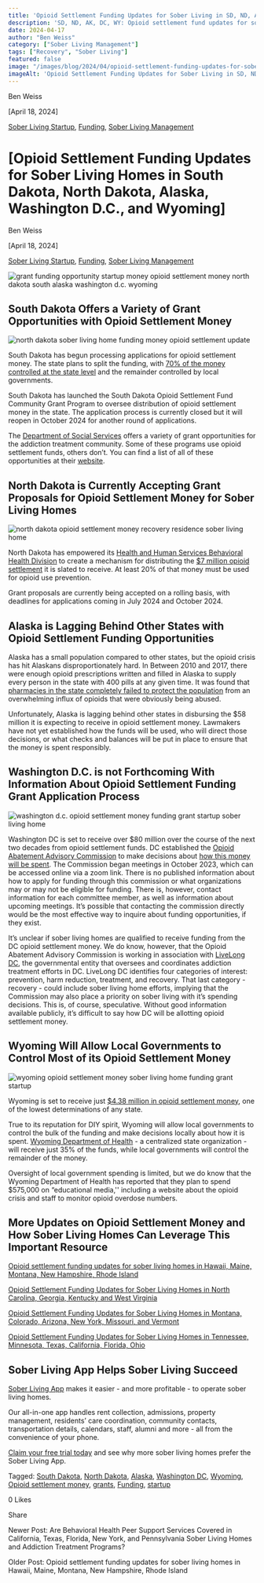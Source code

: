 ```yaml
---
title: 'Opioid Settlement Funding Updates for Sober Living in SD, ND, AK, DC, WY'
description: 'SD, ND, AK, DC, WY: Opioid settlement fund updates for sober living (Apr 2024). Explore details on the Sober Living App blog.'
date: 2024-04-17
author: "Ben Weiss"
category: ["Sober Living Management"]
tags: ["Recovery", "Sober Living"]
featured: false
image: "/images/blog/2024/04/opioid-settlement-funding-updates-for-sober-living-homes-in-south-dakota-north-dakota-alaska-washington-dc-and-wyoming/featured.jpg"
imageAlt: 'Opioid Settlement Funding Updates for Sober Living in SD, ND, AK, DC, WY'
---
```


Ben Weiss

[April 18, 2024]

[Sober Living Startup](/sober-living-app-blog/category/Sober+Living+Startup), [Funding](/sober-living-app-blog/category/Funding), [Sober Living Management](/sober-living-app-blog/category/Sober+Living+Management)

#  [Opioid Settlement Funding Updates for Sober Living Homes in South Dakota, North Dakota, Alaska, Washington D.C., and Wyoming]

Ben Weiss

[April 18, 2024]

[Sober Living Startup](/sober-living-app-blog/category/Sober+Living+Startup), [Funding](/sober-living-app-blog/category/Funding), [Sober Living Management](/sober-living-app-blog/category/Sober+Living+Management)

![grant funding opportunity startup money opioid settlement money north dakota south alaska washington d.c. wyoming](/images/blog/opioid-settlement-funding-updates-for-sober-living-homes-in-south-dakota-north-dakota-alaska-washington-dc-and-wyoming/Screen_Shot_2024-04-15_at_6.13.15_PM.png)

## South Dakota Offers a Variety of Grant Opportunities with Opioid Settlement Money

![north dakota sober living home funding money opioid settlement update](/images/blog/opioid-settlement-funding-updates-for-sober-living-homes-in-south-dakota-north-dakota-alaska-washington-dc-and-wyoming/Screen_Shot_2024-04-15_at_6.12.55_PM.png)

South Dakota has begun processing applications for opioid settlement money. The state plans to split the funding, with [70% of the money controlled at the state level](https://listen.sdpb.org/healthcare/2023-10-30/dss-launches-grant-program-funded-by-national-opioid-settlement) and the remainder controlled by local governments. 

South Dakota has launched the South Dakota Opioid Settlement Fund Community Grant Program to oversee distribution of opioid settlement money in the state. The application process is currently closed but it will reopen in October 2024 for another round of applications. 

The [Department of Social Services](https://dss.sd.gov/behavioralhealth/grantinfo.aspx) offers a variety of grant opportunities for the addiction treatment community. Some of these programs use opioid settlement funds, others don’t. You can find a list of all of these opportunities at their [website](https://dss.sd.gov/behavioralhealth/grantinfo.aspx). 

## North Dakota is Currently Accepting Grant Proposals for Opioid Settlement Money for Sober Living Homes

![north dakota opioid settlement money recovery residence sober living home](/images/blog/opioid-settlement-funding-updates-for-sober-living-homes-in-south-dakota-north-dakota-alaska-washington-dc-and-wyoming/Screen_Shot_2024-04-10_at_8.04.22_PM.png)

North Dakota has empowered its [Health and Human Services Behavioral Health Division](https://www.hhs.nd.gov/behavioral-health) to create a mechanism for distributing the [$7 million opioid settlement](https://bismarcktribune.com/news/state-regional/government-politics/north-dakota-opioid-settlement-fund-grant/article_b6843724-8959-11ee-90b9-13dfbb02c3ea.html) it is slated to receive. At least 20% of that money must be used for opioid use prevention. 

Grant proposals are currently being accepted on a rolling basis, with deadlines for applications coming in July 2024 and October 2024.  

## Alaska is Lagging Behind Other States with Opioid Settlement Funding Opportunities

Alaska has a small population compared to other states, but the opioid crisis has hit Alaskans disproportionately hard. In Between 2010 and 2017, there were enough opioid prescriptions written and filled in Alaska to supply every person in the state with 400 pills at any given time. It was found that [pharmacies in the state completely failed to protect the population](https://alaskapublic.org/2024/03/14/cvs-to-pay-alaska-10-m-in-settlement-for-role-in-opioid-crisis/) from an overwhelming influx of opioids that were obviously being abused. 

Unfortunately, Alaska is lagging behind other states in disbursing the $58 million it is expecting to receive in opioid settlement money. Lawmakers have not yet established how the funds will be used, who will direct those decisions, or what checks and balances will be put in place to ensure that the money is spent responsibly.

## Washington D.C. is not Forthcoming With Information About Opioid Settlement Funding Grant Application Process

![washington d.c. opioid settlement money funding grant startup sober living home](/images/blog/opioid-settlement-funding-updates-for-sober-living-homes-in-south-dakota-north-dakota-alaska-washington-dc-and-wyoming/Screen_Shot_2024-04-15_at_6.13.36_PM.png)

Washington DC is set to receive over $80 million over the course of the next two decades from opioid settlement funds. DC established the [Opioid Abatement Advisory Commission](https://dbh.dc.gov/page/opioid-abatement-advisory-commission-01) to make decisions about [how this money will be spent](https://www.npr.org/local/305/2023/08/01/1191252503/d-c-has-millions-of-opioid-settlement-dollars-to-spend-how-will-they-be-used). The Commission began meetings in October 2023, which can be accessed online via a zoom link. There is no published information about how to apply for funding through this commission or what organizations may or may not be eligible for funding. There is, however, contact information for each committee member, as well as information about upcoming meetings. It’s possible that contacting the commission directly would be the most effective way to inquire about funding opportunities, if they exist. 

It’s unclear if sober living homes are qualified to receive funding from the DC opioid settlement money. We do know, however, that the Opioid Abatement Advisory Commission is working in association with [LiveLong DC](https://livelong.dc.gov/), the governmental entity that oversees and coordinates addiction treatment efforts in DC. LiveLong DC identifies four categories of interest: prevention, harm reduction, treatment, and recovery. That last category - recovery - could include sober living home efforts, implying that the Commission may also place a priority on sober living with it’s spending decisions. This is, of course, speculative. Without good information available publicly, it’s difficult to say how DC will be allotting opioid settlement money. 

## Wyoming Will Allow Local Governments to Control Most of its Opioid Settlement Money

![wyoming opioid settlement money sober living home funding grant startup](/images/blog/opioid-settlement-funding-updates-for-sober-living-homes-in-south-dakota-north-dakota-alaska-washington-dc-and-wyoming/Screen_Shot_2024-04-15_at_6.13.55_PM.png)

Wyoming is set to receive just [$4.38 million in opioid settlement money](https://wyofile.com/withheld-stigma-statistics-and-multi-million-dollar-settlement-funds/), one of the lowest determinations of any state.

True to its reputation for DIY spirit, Wyoming will allow local governments to control the bulk of the funding and make decisions locally about how it is spent. [Wyoming Department of Health](https://health.wyo.gov/admin/opioid-settlement-funds/) \- a centralized state organization - will receive just 35% of the funds, while local governments will control the remainder of the money. 

Oversight of local government spending is limited, but we do know that the Wyoming Department of Health has reported that they plan to spend $575,000 on “educational media,'' including a website about the opioid crisis and staff to monitor opioid overdose numbers. 

## More Updates on Opioid Settlement Money and How Sober Living Homes Can Leverage This Important Resource

[Opioid settlement funding updates for sober living homes in Hawaii, Maine, Montana, New Hampshire, Rhode Island](../10/opioid-settlement-funding-updates-for-sober-living-homes-in-hawaii-maine-montana-new-hampshire-rhode-island.html)

[Opioid Settlement Funding Updates for Sober Living Homes in North Carolina, Georgia, Kentucky and West Virginia](/sober-living-app-blog/opioid-settlement-funding-updates-for-sober-living-homes-in-north-carolina-georgia-kentucky-and-west-virginia)

[Opioid Settlement Funding Updates for Sober Living Homes in Montana, Colorado, Arizona, New York, Missouri, and Vermont](/sober-living-app-blog/opioid-settlement-funding-updates-for-sober-living-homes-in-montana-colorado-arizona-new-york-missouri-and-vermont)

[Opioid Settlement Funding Updates for Sober Living Homes in Tennessee, Minnesota, Texas, California, Florida,  Ohio](https://soberlivingapp.com/sober-living-app-blog/2024/3/20/opioid-settlement-funding-updates-for-sober-living-homes-in-tennessee-minnesota-texas-california-floridanbsp-ohio)

## Sober Living App Helps Sober Living Succeed 

[Sober Living App](/) makes it easier - and more profitable - to operate sober living homes. 

Our all-in-one app handles rent collection, admissions, property management, residents’ care coordination, community contacts, transportation details, calendars, staff, alumni and more - all from the convenience of your phone.  

[Claim your free trial today](https://behavehealth.com/get-started) and see why more sober living homes prefer the Sober Living App.

Tagged: [South Dakota](/sober-living-app-blog/tag/South+Dakota), [North Dakota](/sober-living-app-blog/tag/North+Dakota), [Alaska](/sober-living-app-blog/tag/Alaska), [Washington DC](/sober-living-app-blog/tag/Washington+DC), [Wyoming](/sober-living-app-blog/tag/Wyoming), [Opioid settlement money](/sober-living-app-blog/tag/Opioid+settlement+money), [grants](/sober-living-app-blog/tag/grants), [Funding](/sober-living-app-blog/tag/Funding), [startup](/sober-living-app-blog/tag/Startup)

0 Likes

Share

Newer Post: Are Behavioral Health Peer Support Services Covered in California, Texas, Florida, New York, and Pennsylvania Sober Living Homes and Addiction Treatment Programs? 

Older Post: Opioid settlement funding updates for sober living homes in Hawaii, Maine, Montana, New Hampshire, Rhode Island